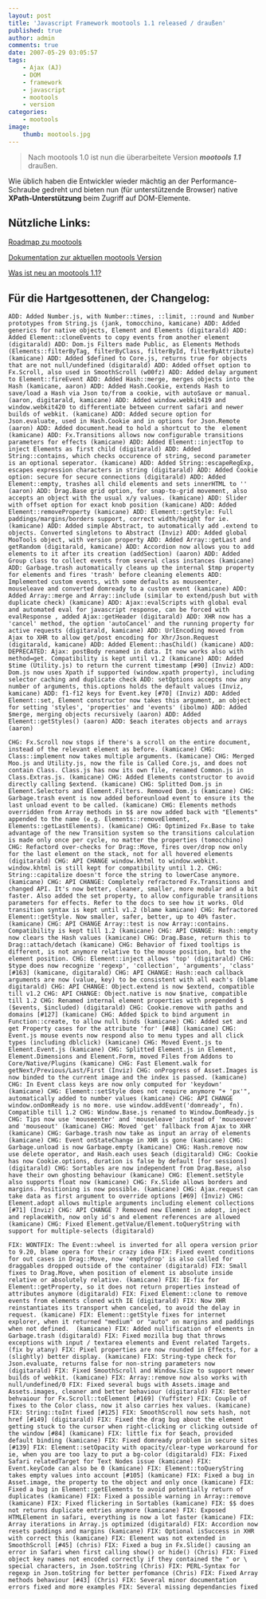 ```yaml
---
layout: post
title: 'Javascript Framework mootools 1.1 released / draußen'
published: true
author: admin
comments: true
date: 2007-05-29 03:05:57
tags:
    - Ajax (AJ)
    - DOM
    - framework
    - javascript
    - mootools
    - version
categories:
    - mootools
image:
    thumb: mootools.jpg
---
```

> Nach mootools 1.0 ist nun die überarbeitete Version **_mootools 1.1_** draußen.



Wie üblich haben die Entwickler wieder mächtig an der Performance-Schraube gedreht und bieten nun (für unterstützende Browser) native **XPath-Unterstützung** beim Zugriff auf DOM-Elemente.

## Nützliche Links: 

[Roadmap zu mootools][1]

[Dokumentation zur aktuellen mootools Version][2]

[Was ist neu an mootools 1.1?][3]



## Für die Hartgesottenen, der Changelog:

`ADD: Added Number.js, with Number::times, ::limit, ::round and Number prototypes from String.js (jank, tomocchino, kamicane)
ADD: Added generics for native objects, Element and Elements (digitarald)
ADD: Added Element::cloneEvents to copy events from another element (digitarald)
ADD: Dom.js Filters made Public, as Elements Methods (Elements::filterByTag, filterByClass, filterById, filterByAttribute) (kamicane)
ADD: Added $defined to Core.js, returns true for objects that are not null/undefined (digitarald)
ADD: Added offset option to Fx.Scroll, also used in SmoothScroll (w00fz)
ADD: Added delay argument to Element::fireEvent
ADD: Added Hash::merge, merges objects into the Hash (kamicane, aaron)
ADD: Added Hash.Cookie, extends Hash to save/load a Hash via Json to/from a cookie, with autoSave or manual. (aaron, digitarald, kamicane)
ADD: Added window.webkit419 and window.webkit420 to differentiate between current safari and newer builds of webkit. (kamicane)
ADD: Added secure option for Json.evaluate, used in Hash.Cookie and in options for Json.Remote (aaron)
ADD: Added document.head to hold a shortcut to the  element (kamicane)
ADD: Fx.Transitions allows now configurable transitions parameters for effects (kamicane)
ADD: Added Element::injectTop to inject Elements as first child (digitarald)
ADD: Added String::contains, which checks occurence of string, second parameter is an optional seperator. (kamicane)
ADD: Added String::escapeRegExp, escapes expression characters in string (digitarald)
ADD: Added Cookie option: secure for secure connections (digitarald)
ADD: Added Element::empty, trashes all child elements and sets innerHTML to '' (aaron)
ADD: Drag.Base grid option, for snap-to-grid movement, also accepts an object with the usual x/y values. (kamicane)
ADD: Slider with offset option for exact knob position (kamicane)
ADD: Added Element::removeProperty (kamicane)
ADD: Element::getStyle: Full paddings/margins/borders support, correct width/height for ie. (kamicane)
ADD: Added simple Abstract, to automatically add .extend to objects. Converted singletons to Abstract (Inviz)
ADD: Added global MooTools object, with version property
ADD: Added Array::getLast and getRandom (digitarald, kamicane)
ADD: Accordion now allows you to add elements to it after its creation (addSection) (aaron)
ADD: Added Group class to collect events from several class instances (kamicane)
ADD: Garbage.trash automatically cleans up the internal $tmp property for elements and fires 'trash' before cleaning elements
ADD: Implemented custom events, with some defaults as mouseenter, mouseleave and converted domready to a custom event (kamicane)
ADD: Added Array::merge and Array::include (similar to extend/push but with duplicate check) (kamicane)
ADD: Ajax::evalScripts with global eval and automated eval for javascript response, can be forced with evalResponse , added Ajax::getHeader (digitarald)
ADD: XHR now has a 'cancel' method, the option 'autoCancel' and the running property for active requests (digitarald, kamicane)
ADD: UrlEncoding moved from Ajax to XHR to allow get/post encoding for Xhr/Json.Request (digitarald, kamicane)
ADD: Added Element::hasChild() (kamicane)
ADD: DEPRECATED: Ajax: postBody renamed in data. It now works also with method=get. Compatibility is kept until v1.2 (kamicane)
ADD: Added $time (Utility.js) to return the current timestamp [#90] (Inviz)
ADD: Dom.js now uses Xpath if supported (window.xpath property), including selector caching and duplicate check
ADD: setOptions accepts now any number of arguments, this.options holds the default values (Inviz, kamicane)
ADD: f1-f12 keys for Event.key [#70] (Inviz)
ADD: Added Element::set, Element constructor now takes this argument, an object for setting 'styles', 'properties' and 'events' (ibolmo)
ADD: Added $merge, merging objects recursively (aaron)
ADD: Added Element::getStyles() (aaron)
ADD: $each iterates objects and arrays (aaron)`

`CHG: Fx.Scroll now stops if there's a scroll on the entire document, instead of the relevant element as before. (kamicane)
CHG: Class::implement now takes multiple arguments. (kamicane)
CHG: Merged Moo.js and Utility.js, now the file is Called Core.js, and does not contain Class. Class.js has now its own file, renamed Common.js in Class.Extras.js. (kamicane)
CHG: Added Elements contstructor to avoid directly calling $extend. (kamicane)
CHG: Splitted Dom.js in Element.Selectors and Element.Filters. Removed Dom.js (kamicane)
CHG: Garbage.trash event is now added beforeunload event to ensure its the last unload event to be called. (kamicane)
CHG: Elements methods overridden from Array methods in $$ are now added back with "Elements" appended to the name (e.g. Elements::removeElement, Elements::getLastElements). (kamicane)
CHG: Optimized Fx.Base to take advantage of the new Transition system so the transitions calculation is made only once per cycle, no matter the properties (tomocchino)
CHG: Refactord over-checks for Drag::Move, fires over/drop now only for the last element on the stack, not for all hovered elements (digitarald)
CHG: API CHANGE window.khtml to window.webkit. window.khtml is still kept for compatibility until 1.2.
CHG: String::capitalize doesn't force the string to lowerCase anymore. (kamicane)
CHG: API CHANGE: Completely refractored Fx.Transitions and changed API. It's now better, cleaner, smaller, more modular and a bit faster. Also added the set property, to allow configurable transitions parameters for effects. Refer to the docs to see how it works. Old transition syntax is kept until v1.2 (blame kamicane)
CHG: Refractored Element::getStyle. Now smaller, safer, better, up to 40% faster. (kamicane)
CHG: API CHANGE Array::test is now Array::contains. Compatibility is kept till 1.2 (kamicane)
CHG: API CHANGE: Hash::empty now clears the Hash values (kamicane)
CHG: Drag.Base, return this to Drag::attach/detach (kamicane)
CHG: Behavior of fixed tooltips is different, is not anymore relative to the mouse position, but to the element position.
CHG: Element::inject allows 'top' (digitarald)
CHG: $type does now recognize 'regexp', 'collection', 'arguments', 'class' [#163] (kamicane, digitarald)
CHG: API CHANGE: Hash::each callback arguments are now (value, key) to be consistent with all each's (blame digitarald)
CHG: API CHANGE: Object.extend is now $extend, compatible till v1.2
CHG: API CHANGE: Object.native is now $native, compatible till 1.2
CHG: Renamed internal element properties with prepended $ ($events, $included) (digitarald)
CHG: Cookie.remove with paths and domains [#127] (kamicane)
CHG: Added $pick to bind argument in Function::create, to allow null binds (kamicane)
CHG: Added set and get Property cases for the attribute 'for' [#48] (kamicane)
CHG: Event.js mouse events now respond also to menu types and all click types (including dblclick) (kamicane)
CHG: Moved Event.js to Element.Event.js (kamicane)
CHG: Splitted Element.js in Element, Element.Dimensions and Element.Form, moved Files from Addons to Core/Native/Plugins (kamicane)
CHG: Fast Element.walk for getNext/Previous/Last/First (Inviz)
CHG: onProgress of Asset.Images is now binded to the current image and the index is passed. (kamicane)
CHG: In Event class keys are now only computed for 'keydown' (kamicane)
CHG: Element::setStyle does not require anymore "+ 'px'", automatically added to number values (kamicane)
CHG: API CHANGE window.onDomReady is no more. use window.addEvent('domready', fn). Compatible till 1.2
CHG: Window.Base.js renamed to Window.DomReady.js
CHG: Tips now use 'mouseenter' and 'mouseleave' instead of 'mouseover' and 'mouseout' (kamicane)
CHG: Moved 'get' fallback from Ajax to XHR (kamicane)
CHG: Garbage.trash now take as input an array of elements (kamicane)
CHG: Event onStateChange in XHR is gone (kamicane)
CHG: Garbage.unload is now Garbage.empty (kamicane)
CHG: Hash.remove now use delete operator, and Hash.each uses $each (digitarald)
CHG: Cookie has now Cookie.options, duration is false by default [for sessions] (digitarald)
CHG: Sortables are now independent from Drag.Base, also have their own ghosting behaviour (kamicane)
CHG: Element.setStyle also supports float now (kamicane)
CHG: Fx.Slide allows borders and margins. Positioning is now possible. (kamicane)
CHG: Ajax.request can take data as first argument to override options [#69] (Inviz)
CHG: Element.adopt allows multiple arguments including element collections [#71] (Inviz)
CHG: API CHANGE ? Removed new Element in adopt, inject and replaceWith, now only id's and element references are allowed (kamicane)
CHG: Fixed Element.getValue/Element.toQueryString with support for multiple-selects (digitarald)`

`FIX: WONTFIX: The Event::wheel is inverted for all opera version prior to 9.20, blame opera for their crazy idea
FIX: Fixed event conditions for out cases in Drag::Move, now 'emptydrop' is also called for draggables dropped outside of the container (digitarald)
FIX: Small fixes to Drag.Move, when position of element is absolute inside relative or absolutely relative. (kamicane)
FIX: IE-fix for Element::getProperty, so it does not return properties instead of attributes anymore (digitarald)
FIX: Fixed Element::clone to remove events from elements cloned with IE (digitarald)
FIX: Now XHR reinstantiates its transport when canceled, to avoid the delay in request. (kamicane)
FIX: Element::getStyle fixes for internet explorer, when it returned "medium" or "auto" on margins and paddings when not defined.  (kamicane)
FIX: Added nullification of elements in Garbage.trash (digitarald)
FIX: Fixed mozilla bug that throws exceptions with input / textarea elements and Event related Targets. (fix by atany)
FIX: Pixel properties are now rounded in Effects, for a (slightly) better display. (kamicane)
FIX: String-type check for Json.evaluate, returns false for non-string parameters now (digitarald)
FIX: Fixed SmoothScroll and Window.Size to support newer builds of webkit. (kamicane)
FIX: Array::remove now also works with null/undefined/0
FIX: Fixed several bugs with Assets.image and Assets.images, cleaner and better behaviour (digitarald)
FIX: Better behvaiour for Fx.Scroll::toElement [#169] (Yuffster)
FIX: Couple of fixes to the Color class, now it also carries hex values. (kamicane)
FIX: String::toInt fixed [#125]
FIX: SmoothScroll now sets hash, not href [#149] (digitarald)
FIX: Fixed the drag bug about the element getting stuck to the cursor when right-clicking or clicking outside of the window [#84] (kamicane)
FIX: little fix for $each, provided default binding (kamicane)
FIX: Fixed domready problem in secure sites [#139]
FIX: Element::setOpacity with opacity/clear-type workaround for ie, when you are too lazy to put a bg-color (digitarald)
FIX: Fixed Safari relatedTarget for Text Nodes issue (kamicane)
FIX: Event.keyCode can also be 0 (kamicane)
FIX: Element::toQueryString takes empty values into account [#105] (kamicane)
FIX: Fixed a bug in Asset.image, the property to the object and only once (kamicane)
FIX: Fixed a bug in Element::getElements to avoid potentially return of duplicates (kamicane)
FIX: Fixed a possible warning in Array::remove (kamicane)
FIX: Fixed flickering in Sortables (kamicane)
FIX: $$ does not returns duplicate entries anymore (kamicane)
FIX: Exposed HTMLElement in safari, everything is now a lot faster (kamicane)
FIX: Array iterations in Array.js optimized (digitarald)
FIX: Accordion now resets paddings and margins (kamicane)
FIX: Optional isSuccess in XHR with correct this (kamicane)
FIX: Element was not extended in SmoothScroll [#45] (chris)
FIX: Fixed a bug in Fx.Slide() causing an error in Safari when first calling show() or hide() (Chris)
FIX: Fixed object key names not encoded correctly if they contained the " or \ special characters, in Json.toString (Chris)
FIX: PERL-Syntax for regexp in Json.toString for better perfomance (Chris)
FIX: Fixed Array methods behaviour [#43] (Chris)
FIX: Several minor documentation errors fixed and more examples
FIX: Several missing dependancies fixed`

 [1]: http://dev.mootools.net/roadmap?show=all "Mootools Roadmap öffnen"
 [2]: http://docs.mootools.net/ "Dokumentation von mootools ansehen"
 [3]: http://dev.mootools.net/wiki/whatsNew "Infos zu mootools öffnen"